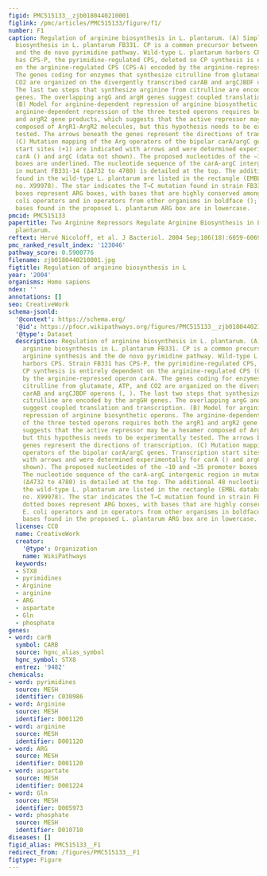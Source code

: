 ```yaml
---
figid: PMC515133__zjb0180440210001
figlink: /pmc/articles/PMC515133/figure/f1/
number: F1
caption: Regulation of arginine biosynthesis in L. plantarum. (A) Simplified arginine
  biosynthesis in L. plantarum FB331. CP is a common precursor between arginine synthesis
  and the de novo pyrimidine pathway. Wild-type L. plantarum harbors CPS. Strain FB331
  has CPS-P, the pyrimidine-regulated CPS, deleted so CP synthesis is entirely dependent
  on the arginine-regulated CPS (CPS-A) encoded by the arginine-repressed operon carA.
  The genes coding for enzymes that synthesize citrulline from glutamate, ATP, and
  CO2 are organized on the divergently transcribed carAB and argCJBDF operons (, ).
  The last two steps that synthesize arginine from citrulline are encoded by the argGH
  genes. The overlapping argG and argH genes suggest coupled translation and transcription.
  (B) Model for arginine-dependent repression of arginine biosynthetic operons. The
  arginine-dependent repression of the three tested operons requires both the argR1
  and argR2 gene products, which suggests that the active repressor may be a hexamer
  composed of ArgR1-ArgR2 molecules, but this hypothesis needs to be experimentally
  tested. The arrows beneath the genes represent the directions of transcription.
  (C) Mutation mapping of the Arg operators of the bipolar carA/argC genes. Transcription
  start sites (+1) are indicated with arrows and were determined experimentally for
  carA () and argC (data not shown). The proposed nucleotides of the −10 and −35 promoter
  boxes are underlined. The nucleotide sequence of the carA-argC intergenic region
  in mutant FB331-14 (Δ4732 to 4780) is detailed at the top. The additional 48 nucleotides
  found in the wild-type L. plantarum are listed in the rectangle (EMBL database accession
  no. X99978). The star indicates the T→C mutation found in strain FB331-13. The dotted
  boxes represent ARG boxes, with bases that are highly conserved among studied E.
  coli operators and in operators from other organisms in boldface (); mismatched
  bases found in the proposed L. plantarum ARG box are in lowercase.
pmcid: PMC515133
papertitle: Two Arginine Repressors Regulate Arginine Biosynthesis in Lactobacillus
  plantarum.
reftext: Hervé Nicoloff, et al. J Bacteriol. 2004 Sep;186(18):6059-6069.
pmc_ranked_result_index: '123046'
pathway_score: 0.5900776
filename: zjb0180440210001.jpg
figtitle: Regulation of arginine biosynthesis in L
year: '2004'
organisms: Homo sapiens
ndex: ''
annotations: []
seo: CreativeWork
schema-jsonld:
  '@context': https://schema.org/
  '@id': https://pfocr.wikipathways.org/figures/PMC515133__zjb0180440210001.html
  '@type': Dataset
  description: Regulation of arginine biosynthesis in L. plantarum. (A) Simplified
    arginine biosynthesis in L. plantarum FB331. CP is a common precursor between
    arginine synthesis and the de novo pyrimidine pathway. Wild-type L. plantarum
    harbors CPS. Strain FB331 has CPS-P, the pyrimidine-regulated CPS, deleted so
    CP synthesis is entirely dependent on the arginine-regulated CPS (CPS-A) encoded
    by the arginine-repressed operon carA. The genes coding for enzymes that synthesize
    citrulline from glutamate, ATP, and CO2 are organized on the divergently transcribed
    carAB and argCJBDF operons (, ). The last two steps that synthesize arginine from
    citrulline are encoded by the argGH genes. The overlapping argG and argH genes
    suggest coupled translation and transcription. (B) Model for arginine-dependent
    repression of arginine biosynthetic operons. The arginine-dependent repression
    of the three tested operons requires both the argR1 and argR2 gene products, which
    suggests that the active repressor may be a hexamer composed of ArgR1-ArgR2 molecules,
    but this hypothesis needs to be experimentally tested. The arrows beneath the
    genes represent the directions of transcription. (C) Mutation mapping of the Arg
    operators of the bipolar carA/argC genes. Transcription start sites (+1) are indicated
    with arrows and were determined experimentally for carA () and argC (data not
    shown). The proposed nucleotides of the −10 and −35 promoter boxes are underlined.
    The nucleotide sequence of the carA-argC intergenic region in mutant FB331-14
    (Δ4732 to 4780) is detailed at the top. The additional 48 nucleotides found in
    the wild-type L. plantarum are listed in the rectangle (EMBL database accession
    no. X99978). The star indicates the T→C mutation found in strain FB331-13. The
    dotted boxes represent ARG boxes, with bases that are highly conserved among studied
    E. coli operators and in operators from other organisms in boldface (); mismatched
    bases found in the proposed L. plantarum ARG box are in lowercase.
  license: CC0
  name: CreativeWork
  creator:
    '@type': Organization
    name: WikiPathways
  keywords:
  - STX8
  - pyrimidines
  - Arginine
  - arginine
  - ARG
  - aspartate
  - Gln
  - phosphate
genes:
- word: carB
  symbol: CARB
  source: hgnc_alias_symbol
  hgnc_symbol: STX8
  entrez: '9482'
chemicals:
- word: pyrimidines
  source: MESH
  identifier: C030986
- word: Arginine
  source: MESH
  identifier: D001120
- word: arginine
  source: MESH
  identifier: D001120
- word: ARG
  source: MESH
  identifier: D001120
- word: aspartate
  source: MESH
  identifier: D001224
- word: Gln
  source: MESH
  identifier: D005973
- word: phosphate
  source: MESH
  identifier: D010710
diseases: []
figid_alias: PMC515133__F1
redirect_from: /figures/PMC515133__F1
figtype: Figure
---
```

